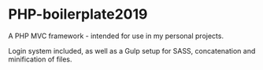 # PHP-boilerplate2019
A PHP MVC framework - intended for use in my personal projects. 

Login system included, as well as a Gulp setup for SASS, concatenation and minification of files.
